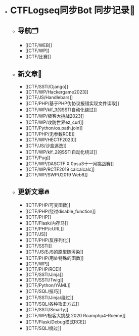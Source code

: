 - # CTFLogseq同步Bot 同步记录🤖
  - ## 导航🗂️
    - [[CTF/WEB]]
    - [[CTF/WP]]
    - [[CTF/比赛]]
  - ## 新文章🎉
    - [[CTF/SSTI/Django]]
    - [[CTF/WP/Hackergame2023]]
    - [[CTF/JS/Handlebars]]
    - [[CTF/PHP/基于PHP伪协议报错实现文件读取]]
    - [[CTF/WP/klf_3的SSTI自动化绕过]]
    - [[CTF/WP/极客大挑战2023]]
    - [[CTF/WP/攻防世界ez_curl]]
    - [[CTF/Python/os.path.join]]
    - [[CTF/PHP/无参数RCE]]
    - [[CTF/WP/HECTF2023]]
    - [[CTF/JS/沙盒逃逸]]
    - [[CTF/WP/klf_2的SSTI自动化绕过]]
    - [[CTF/Pug]]
    - [[CTF/WP/DASCTF X 0psu3十一月挑战赛]]
    - [[CTF/WP/RCTF2019 calcalcalc]]
    - [[CTF/WP/SWPU2019 Web6]]
  - ## 更新文章🔥
    - [[CTF/PHP/可变函数]]
    - [[CTF/PHP/绕过disable_function]]
    - [[CTF/PHP]]
    - [[CTF/Flask/内存马]]
    - [[CTF/PHP/cURL]]
    - [[CTF/JS]]
    - [[CTF/PHP/反序列化]]
    - [[CTF/SSTI]]
    - [[CTF/JS/EJS的原型链污染]]
    - [[CTF/PHP/用处特殊的函数]]
    - [[CTF/WP]]
    - [[CTF/PHP/RCE]]
    - [[CTF/SSTI/Jinja]]
    - [[CTF/SSTI/Twig]]
    - [[CTF/Python/YAML]]
    - [[CTF/SQL/技巧]]
    - [[CTF/SSTI/Jinja/绕过]]
    - [[CTF/SQL/各种攻击方式]]
    - [[CTF/SSTI/Smarty]]
    - [[CTF/WP/极客大挑战 2020 Roamphp4-Rceme]]
    - [[CTF/Flask/Debug模式RCE]]
    - [[CTF/SQL/绕过]]
